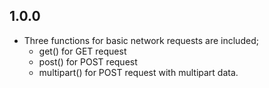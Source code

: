 ## 1.0.0

* Three functions for basic network requests are included;
    - get() for GET request
    - post() for POST request
    - multipart() for POST request with multipart data.

